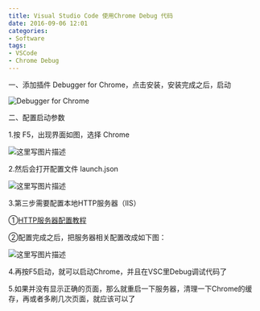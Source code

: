 ```yaml
---
title: Visual Studio Code 使用Chrome Debug 代码
date: 2016-09-06 12:01
categories:
- Software
tags:
- VSCode
- Chrome Debug
---
```

<!-- more -->
<div class="markdown_views">


一、添加插件 Debugger for Chrome，点击安装，安装完成之后，启动   

![Debugger for Chrome](http://img.blog.csdn.net/20160906114521815)

二、配置启动参数   

1.按 F5，出现界面如图，选择 Chrome   

![这里写图片描述](http://img.blog.csdn.net/20160906114909943)

2.然后会打开配置文件 launch.json   

![这里写图片描述](http://img.blog.csdn.net/20160906115039117)

3.第三步需要配置本地HTTP服务器（IIS）   

①[HTTP服务器配置教程](http://jingyan.baidu.com/article/5553fa8215f7ef65a2393413.html)   

②配置完成之后，把服务器相关配置改成如下图：   

![这里写图片描述](http://img.blog.csdn.net/20160906115909305)

4.再按F5启动，就可以启动Chrome，并且在VSC里Debug调试代码了

5.如果并没有显示正确的页面，那么就重启一下服务器，清理一下Chrome的缓存，再或者多刷几次页面，就应该可以了

</div>